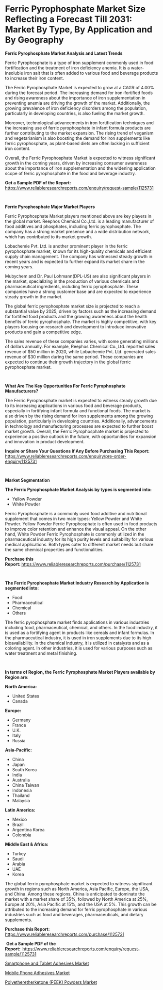 <p><h1>Ferric Pyrophosphate Market Size Reflecting a Forecast Till 2031: Market By Type, By Application and By Geography</h1></p><p><strong>Ferric Pyrophosphate Market Analysis and Latest Trends</strong></p>
<p><p>Ferric Pyrophosphate is a type of iron supplement commonly used in food fortification and the treatment of iron deficiency anemia. It is a water-insoluble iron salt that is often added to various food and beverage products to increase their iron content.</p><p>The Ferric Pyrophosphate Market is expected to grow at a CAGR of 4.00% during the forecast period. The increasing demand for iron-fortified foods and rising awareness about the importance of iron supplementation in preventing anemia are driving the growth of the market. Additionally, the growing prevalence of iron deficiency disorders among the population, particularly in developing countries, is also fueling the market growth.</p><p>Moreover, technological advancements in iron fortification techniques and the increasing use of ferric pyrophosphate in infant formula products are further contributing to the market expansion. The rising trend of veganism and vegetarianism is also boosting the demand for iron supplements like ferric pyrophosphate, as plant-based diets are often lacking in sufficient iron content.</p><p>Overall, the Ferric Pyrophosphate Market is expected to witness significant growth in the coming years, driven by increasing consumer awareness about the importance of iron supplementation and the widening application scope of ferric pyrophosphate in the food and beverage industry.</p></p>
<p><strong>Get a Sample PDF of the Report:&nbsp;</strong> <a href="https://www.reliableresearchreports.com/enquiry/request-sample/1125731">https://www.reliableresearchreports.com/enquiry/request-sample/1125731</a></p>
<p>&nbsp;</p>
<p><strong>Ferric Pyrophosphate Major Market Players</strong></p>
<p><p>Ferric Pyrophosphate Market players mentioned above are key players in the global market. Reephos Chemical Co.,Ltd. is a leading manufacturer of food additives and phosphates, including ferric pyrophosphate. The company has a strong market presence and a wide distribution network, which has contributed to its market growth.</p><p>Lobachemie Pvt. Ltd. is another prominent player in the ferric pyrophosphate market, known for its high-quality chemicals and efficient supply chain management. The company has witnessed steady growth in recent years and is expected to further expand its market share in the coming years.</p><p>Mubychem and Dr. Paul Lohmann(DPL-US) are also significant players in the market, specializing in the production of various chemicals and pharmaceutical ingredients, including ferric pyrophosphate. These companies have a strong customer base and are expected to experience steady growth in the market.</p><p>The global ferric pyrophosphate market size is projected to reach a substantial value by 2025, driven by factors such as the increasing demand for fortified food products and the growing awareness about the health benefits of ferric pyrophosphate. The market is highly competitive, with key players focusing on research and development to introduce innovative products and gain a competitive edge.</p><p>The sales revenue of these companies varies, with some generating millions of dollars annually. For example, Reephos Chemical Co.,Ltd. reported sales revenue of $50 million in 2020, while Lobachemie Pvt. Ltd. generated sales revenue of $30 million during the same period. These companies are expected to continue their growth trajectory in the global ferric pyrophosphate market.</p></p>
<p>&nbsp;</p>
<p><strong>What Are The Key Opportunities For Ferric Pyrophosphate Manufacturers?</strong></p>
<p><p>The Ferric Pyrophosphate market is expected to witness steady growth due to its increasing applications in various food and beverage products, especially in fortifying infant formula and functional foods. The market is also driven by the rising demand for iron supplements among the growing population, particularly in developing countries. Additionally, advancements in technology and manufacturing processes are expected to further boost market growth. Overall, the Ferric Pyrophosphate market is projected to experience a positive outlook in the future, with opportunities for expansion and innovation in product development.</p></p>
<p><strong>Inquire or Share Your Questions If Any Before Purchasing This Report:</strong> <a href="https://www.reliableresearchreports.com/enquiry/pre-order-enquiry/1125731">https://www.reliableresearchreports.com/enquiry/pre-order-enquiry/1125731</a></p>
<p>&nbsp;</p>
<p><strong>Market Segmentation</strong></p>
<p><strong>The Ferric Pyrophosphate Market Analysis by types is segmented into:</strong></p>
<p><ul><li>Yellow Powder</li><li>White Powder</li></ul></p>
<p><p>Ferric Pyrophosphate is a commonly used food additive and nutritional supplement that comes in two main types: Yellow Powder and White Powder. Yellow Powder Ferric Pyrophosphate is often used in food products to improve color retention and enhance the visual appeal. On the other hand, White Powder Ferric Pyrophosphate is commonly utilized in the pharmaceutical industry for its high purity levels and suitability for various medical applications. Both types cater to different market needs but share the same chemical properties and functionalities.</p></p>
<p><strong>Purchase this Report:&nbsp;</strong><a href="https://www.reliableresearchreports.com/purchase/1125731">https://www.reliableresearchreports.com/purchase/1125731</a></p>
<p>&nbsp;</p>
<p><strong>The Ferric Pyrophosphate Market Industry Research by Application is segmented into:</strong></p>
<p><ul><li>Food</li><li>Pharmaceutical</li><li>Chemical</li><li>Others</li></ul></p>
<p><p>The ferric pyrophosphate market finds applications in various industries including food, pharmaceutical, chemical, and others. In the food industry, it is used as a fortifying agent in products like cereals and infant formulas. In the pharmaceutical industry, it is used in iron supplements due to its high bioavailability. In the chemical industry, it is utilized in catalysts and as a coloring agent. In other industries, it is used for various purposes such as water treatment and metal finishing.</p></p>
<p>&nbsp;</p>
<p><strong>In terms of Region, the Ferric Pyrophosphate Market Players available by Region are:</strong></p>
<p>
    <p> <strong> North America: </strong>
        <ul>
            <li>United States</li>
            <li>Canada</li>
        </ul>
        </p> 
    <p> <strong> Europe: </strong>
        <ul>
            <li>Germany</li>
            <li>France</li>
            <li>U.K.</li>
            <li>Italy</li>
            <li>Russia</li>
        </ul>
        </p> 
    <p> <strong> Asia-Pacific: </strong>
        <ul>
            <li>China</li>
            <li>Japan</li>
            <li>South Korea</li>
            <li>India</li>
            <li>Australia</li>
            <li>China Taiwan</li>
            <li>Indonesia</li>
            <li>Thailand</li>
            <li>Malaysia</li>
        </ul>
        </p> 
    <p> <strong> Latin America: </strong>
        <ul>
            <li>Mexico</li>
            <li>Brazil</li>
            <li>Argentina Korea</li>
            <li>Colombia</li>
        </ul>
        </p> 
    <p> <strong> Middle East & Africa: </strong>
        <ul>
            <li>Turkey</li>
            <li>Saudi</li>
            <li>Arabia</li>
            <li>UAE</li>
            <li>Korea</li>
        </ul>
    </p>
    </p>
<p><p>The global ferric pyrophosphate market is expected to witness significant growth in regions such as North America, Asia Pacific, Europe, the USA, and China. Among these regions, China is anticipated to dominate the market with a market share of 35%, followed by North America at 25%, Europe at 20%, Asia Pacific at 15%, and the USA at 5%. This growth can be attributed to the increasing demand for ferric pyrophosphate in various industries such as food and beverages, pharmaceuticals, and dietary supplements.</p></p>
<p><strong>Purchase this Report: </strong><a href="https://www.reliableresearchreports.com/purchase/1125731">https://www.reliableresearchreports.com/purchase/1125731</a></p>
<p>&nbsp;<strong>Get a Sample PDF of the Report:&nbsp;&nbsp;</strong><a href="https://www.reliableresearchreports.com/enquiry/request-sample/1125731">https://www.reliableresearchreports.com/enquiry/request-sample/1125731</a></p>
<p><strong></strong></p>
<p><p><a href="https://view.publitas.com/reportprime-1/smartphone-and-tablet-adhesives-market-size-share-trends-analysis-report-by-application-regional-outlook-competitive-strategies-and-segment-forecasts-2023-2030/">Smartphone and Tablet Adhesives Market</a></p><p><a href="https://view.publitas.com/reportprime-1/mobile-phone-adhesives-market-size-growing-and-forecasted-for-period-from-2023-2030-and-provides-complete-market-analysis-of-this-market/">Mobile Phone Adhesives Market</a></p><p><a href="https://view.publitas.com/reportprime-1/polyetheretherketone-peek-powders-market-size-market-share-and-global-market-analysis-report-2023-2030/">Polyetheretherketone (PEEK) Powders Market</a></p></p>